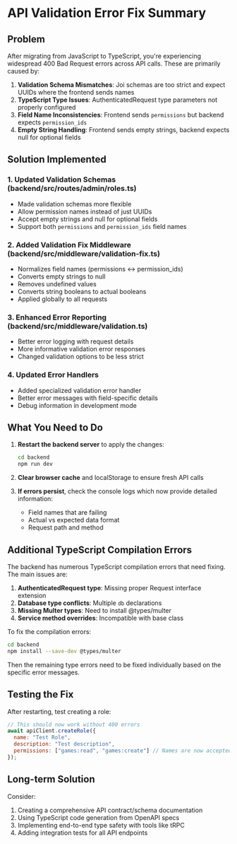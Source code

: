 # API Validation Error Fix Summary

## Problem
After migrating from JavaScript to TypeScript, you're experiencing widespread 400 Bad Request errors across API calls. These are primarily caused by:

1. **Validation Schema Mismatches**: Joi schemas are too strict and expect UUIDs where the frontend sends names
2. **TypeScript Type Issues**: AuthenticatedRequest type parameters not properly configured
3. **Field Name Inconsistencies**: Frontend sends `permissions` but backend expects `permission_ids`
4. **Empty String Handling**: Frontend sends empty strings, backend expects null for optional fields

## Solution Implemented

### 1. Updated Validation Schemas (backend/src/routes/admin/roles.ts)
- Made validation schemas more flexible
- Allow permission names instead of just UUIDs
- Accept empty strings and null for optional fields
- Support both `permissions` and `permission_ids` field names

### 2. Added Validation Fix Middleware (backend/src/middleware/validation-fix.ts)
- Normalizes field names (permissions ↔ permission_ids)
- Converts empty strings to null
- Removes undefined values
- Converts string booleans to actual booleans
- Applied globally to all requests

### 3. Enhanced Error Reporting (backend/src/middleware/validation.ts)
- Better error logging with request details
- More informative validation error responses
- Changed validation options to be less strict

### 4. Updated Error Handlers
- Added specialized validation error handler
- Better error messages with field-specific details
- Debug information in development mode

## What You Need to Do

1. **Restart the backend server** to apply the changes:
   ```bash
   cd backend
   npm run dev
   ```

2. **Clear browser cache** and localStorage to ensure fresh API calls

3. **If errors persist**, check the console logs which now provide detailed information:
   - Field names that are failing
   - Actual vs expected data format
   - Request path and method

## Additional TypeScript Compilation Errors

The backend has numerous TypeScript compilation errors that need fixing. The main issues are:

1. **AuthenticatedRequest type**: Missing proper Request interface extension
2. **Database type conflicts**: Multiple `db` declarations
3. **Missing Multer types**: Need to install @types/multer
4. **Service method overrides**: Incompatible with base class

To fix the compilation errors:
```bash
cd backend
npm install --save-dev @types/multer
```

Then the remaining type errors need to be fixed individually based on the specific error messages.

## Testing the Fix

After restarting, test creating a role:
```javascript
// This should now work without 400 errors
await apiClient.createRole({
  name: "Test Role",
  description: "Test description",
  permissions: ["games:read", "games:create"] // Names are now accepted
});
```

## Long-term Solution

Consider:
1. Creating a comprehensive API contract/schema documentation
2. Using TypeScript code generation from OpenAPI specs
3. Implementing end-to-end type safety with tools like tRPC
4. Adding integration tests for all API endpoints